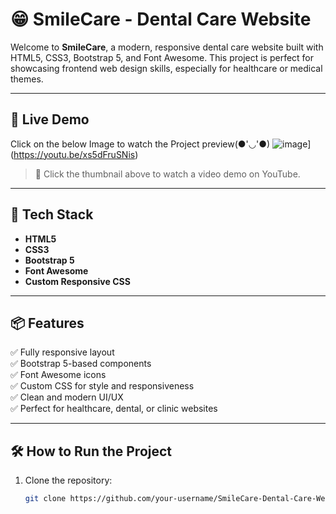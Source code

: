 # 😁 SmileCare - Dental Care Website

Welcome to **SmileCare**, a modern, responsive dental care website built with HTML5, CSS3, Bootstrap 5, and Font Awesome. This project is perfect for showcasing frontend web design skills, especially for healthcare or medical themes.

---

## 🚀 Live Demo
Click on the below Image to watch the Project preview(●'◡'●)
![image](https://github.com/user-attachments/assets/34c90863-008a-425f-a629-1ea67a663dde)](https://youtu.be/xs5dFruSNis)

> 🎥 Click the thumbnail above to watch a video demo on YouTube.

---

## 🧰 Tech Stack

- **HTML5**
- **CSS3**
- **Bootstrap 5**
- **Font Awesome**
- **Custom Responsive CSS**

---

## 📦 Features

✅ Fully responsive layout  
✅ Bootstrap 5-based components  
✅ Font Awesome icons  
✅ Custom CSS for style and responsiveness  
✅ Clean and modern UI/UX  
✅ Perfect for healthcare, dental, or clinic websites

---

## 🛠️ How to Run the Project

1. Clone the repository:
   ```bash
   git clone https://github.com/your-username/SmileCare-Dental-Care-Website.git



